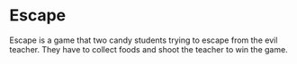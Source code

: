 <h1> Escape </h1>
  <p> Escape is a game that two candy students trying to escape from the evil teacher. They have to collect foods and shoot the teacher to win the game. </p>
  

